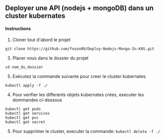 ## Deployer une API (nodejs + mongoDB) dans un cluster kubernates

#### Instructions
1. Cloner tout d'abord le projet

`git clone https://github.com/fouzo09/Deploy-Nodejs-Mongo-In-K8S.git`

3. Placer vous dans le dossier du projet

  `cd nom_du_dossier`
  
5. Exécutez la commande suivante pour creer le cluster kubernates

`kubectl apply -f ./`

4. Pour verifier les differents objets kubernates crées, executer les dommandes ci-dessous

```
kubectl get pods
kubectl get services
kubectl get pvc
kubectl get secret
```

5. Pour supprimer le cluster, executer la commande: `kubectl delete -f ./`
